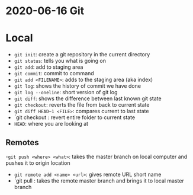 # 2020-06-16 Git

# Local 
- `git init`: create a git repository in the current directory
- `git status`: tells you what is going on
- `git add`: add to staging area
- `git commit`: commit to command
- `git add <FILENAME>`: adds <FILENAME> to the staging area (aka index)
- `git log`: shows the history of commit we have done
- `git log --oneline`: short version of git log
- `git diff`: shows the difference between last known git state
- `git checkout`: reverts the file from <HASG> back to current state
- `git diff HEAD~1 <FILE>`: compares current to last state
- `git checkout <HASH>: revert entire folder to current state
- `HEAD`: where you are looking at 

## Remotes

-`git push <where> <what>`: takes the master branch on local computer and pushes it to origin location
- `git remote add <name> <url>`: gives remote URL short name
- `git pull <where> <what>: takes the remote master branch and brings it to local master branch

